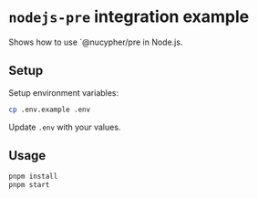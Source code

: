 # `nodejs-pre` integration example

Shows how to use `@nucypher/pre in Node.js.

## Setup

Setup environment variables:

```bash
cp .env.example .env
```

Update `.env` with your values.

## Usage

```bash
pnpm install
pnpm start
```
